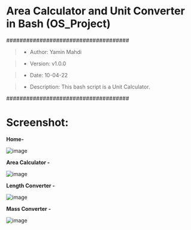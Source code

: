# Area Calculator and Unit Converter in Bash (OS_Project)
#####################################

> * Author: Yamin Mahdi

> * Version: v1.0.0

> * Date: 10-04-22

> * Description: This bash script is a Unit Calculator.

#####################################

# Screenshot:

**Home-**

![image](https://user-images.githubusercontent.com/48239104/162789848-b2620d70-916c-4696-a5cc-04a08a6a2068.png)

**Area Calculator -**

![image](https://user-images.githubusercontent.com/48239104/162790070-f748c130-b821-4d81-bdc1-3fcd04531aec.png)

**Length Converter -**

![image](https://user-images.githubusercontent.com/48239104/162790198-538e836b-f723-41df-8308-9814b0c40dbc.png)

**Mass Converter -**

![image](https://user-images.githubusercontent.com/48239104/162790323-45ba72ed-911d-40ae-8dc1-71dfce1d4a78.png)
